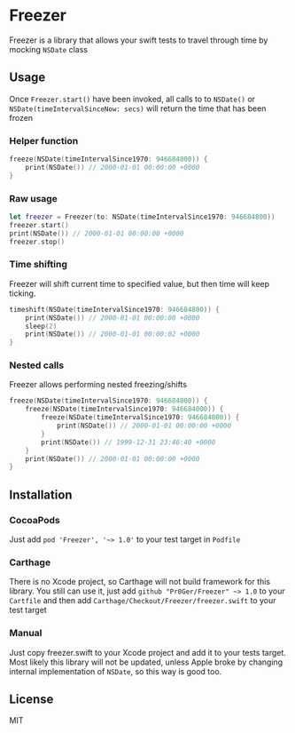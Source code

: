 # Freezer
Freezer is a library that allows your swift tests to travel through time by mocking `NSDate` class

## Usage

Once `Freezer.start()` have been invoked, all calls to to `NSDate()` or `NSDate(timeIntervalSinceNow: secs)` will return the time that has been frozen

### Helper function

```swift
freeze(NSDate(timeIntervalSince1970: 946684800)) {
	print(NSDate()) // 2000-01-01 00:00:00 +0000
}
```

### Raw usage

```swift
let freezer = Freezer(to: NSDate(timeIntervalSince1970: 946684800))
freezer.start()
print(NSDate()) // 2000-01-01 00:00:00 +0000
freezer.stop()
```

### Time shifting

Freezer will shift current time to specified value, but then time will keep ticking.

```swift
timeshift(NSDate(timeIntervalSince1970: 946684800)) {
	print(NSDate()) // 2000-01-01 00:00:00 +0000
	sleep(2)
	print(NSDate()) // 2000-01-01 00:00:02 +0000
}
```

### Nested calls

Freezer allows performing nested freezing/shifts

```swift
freeze(NSDate(timeIntervalSince1970: 946684800)) {
	freeze(NSDate(timeIntervalSince1970: 946684000)) {
		freeze(NSDate(timeIntervalSince1970: 946684800)) {
			print(NSDate()) // 2000-01-01 00:00:00 +0000
		}
		print(NSDate()) // 1999-12-31 23:46:40 +0000
	}
	print(NSDate()) // 2000-01-01 00:00:00 +0000
}
```

## Installation

### CocoaPods

Just add `pod 'Freezer', '~> 1.0'` to your test target in `Podfile`

### Carthage

There is no Xcode project, so Carthage will not build framework for this library. You still can use it, just add `github "Pr0Ger/Freezer" ~> 1.0` to your `Cartfile` and then add `Carthage/Checkout/Freezer/freezer.swift` to your test target

### Manual

Just copy freezer.swift to your Xcode project and add it to your tests target. Most likely this library will not be updated, unless Apple broke by changing internal implementation of `NSDate`, so this way is good too.

## License

MIT

